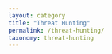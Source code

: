 ```yaml
---
layout: category
title: "Threat Hunting"
permalink: /threat-hunting/
taxonomy: threat-hunting
---
```

